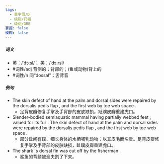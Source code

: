 ```yaml
---
tags:
  - 首字母/D
  - 级别/托福
  - 级别/GRE
掌握: false
模糊: false
---
```

##### 词义
- 英：/ˈdɔːsl/； 美：/ˈdɔːrsl/
- #词性/adj  背侧的；背部的；(鱼或动物)背上的
- #词性/n  同“dossal”；舌背音
##### 例句
- The skin defect of hand at the palm and dorsal sides were repaired by the dorsalis pedis flap , and the first web by toe web space .
	- 足背皮瓣修复手掌及手背部的皮肤缺损，趾蹼皮瓣重建虎口。
- Slender-bodied semiaquatic mammal having partially webbed feet ; valued for its fur . The skin defect of hand at the palm and dorsal sides were repaired by the dorsalis pedis flap , and the first web by toe web space .
	- 部分趾间有蹼、细长身体的水栖哺乳动物；以其皮毛而名贵。足背皮瓣修复手掌及手背部的皮肤缺损，趾蹼皮瓣重建虎口。
- The shark 's dorsal fin was cut off by the fisherman .
	- 鲨鱼的背鳍被渔夫割了下来。
